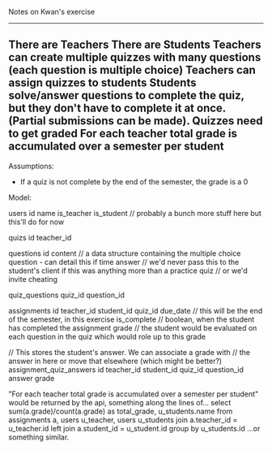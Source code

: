 Notes on Kwan's exercise

---
There are Teachers
There are Students
Teachers can create multiple quizzes with many questions (each question is multiple choice)
Teachers can assign quizzes to students
Students solve/answer questions to complete the quiz, but they don't have to complete it at once. (Partial submissions can be made).
Quizzes need to get graded
For each teacher total grade is accumulated over a semester per student
---

Assumptions:
* If a quiz is not complete by the end of the semester, the grade is a 0

Model:

users
  id
  name
  is_teacher
  is_student
  // probably a bunch more stuff here but this'll do for now

quizs
  id
  teacher_id

questions
  id
  content // a data structure containing the multiple choice question - can detail this if time
  answer // we'd never pass this to the student's client if this was anything more than a practice quiz
         // or we'd invite cheating

quiz_questions
  quiz_id
  question_id

assignments
  id
  teacher_id
  student_id
  quiz_id
  due_date // this will be the end of the semester, in this exercise
  is_complete // boolean, when the student has completed the assignment
  grade // the student would be evaluated on each question in the quiz which would role up to this grade

// This stores the student's answer.  We can associate a grade with
// the answer in here or move that elsewhere (which might be better?)
assignment_quiz_answers
  id
  teacher_id
  student_id
  quiz_id
  question_id
  answer
  grade

"For each teacher total grade is accumulated over a semester per student" would be returned by the api,
something along the lines of...
  select sum(a.grade)/count(a.grade) as total_grade, u_students.name
  from assignments a, users u_teacher, users u_students
  join a.teacher_id = u_teacher.id
  left join a.student_id = u_student.id
  group by u_students.id
...or something similar.

